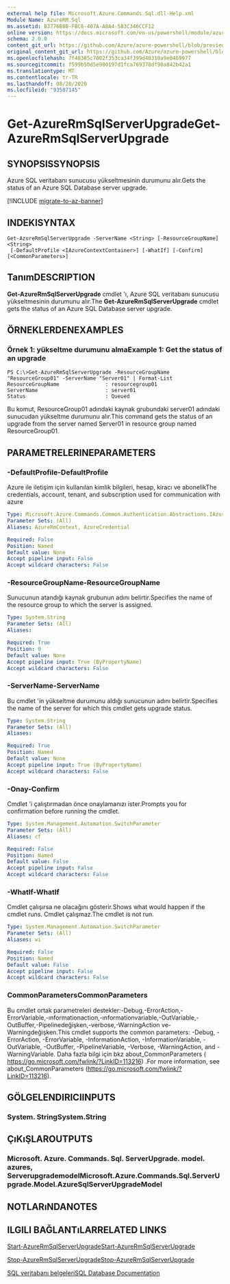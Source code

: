 ```yaml
---
external help file: Microsoft.Azure.Commands.Sql.dll-Help.xml
Module Name: AzureRM.Sql
ms.assetid: B3776B0B-FBC8-407A-A8A4-583C346CCF12
online version: https://docs.microsoft.com/en-us/powershell/module/azurerm.sql/get-azurermsqlserverupgrade
schema: 2.0.0
content_git_url: https://github.com/Azure/azure-powershell/blob/preview/src/ResourceManager/Sql/Commands.Sql/help/Get-AzureRmSqlServerUpgrade.md
original_content_git_url: https://github.com/Azure/azure-powershell/blob/preview/src/ResourceManager/Sql/Commands.Sql/help/Get-AzureRmSqlServerUpgrade.md
ms.openlocfilehash: 7f48385c7002f353ca34f399d40310a9e0469977
ms.sourcegitcommit: f599b50d5e980197d1fca769378df90a842b42a1
ms.translationtype: MT
ms.contentlocale: tr-TR
ms.lasthandoff: 08/20/2020
ms.locfileid: "93587145"
---
```

# <span data-ttu-id="e9150-101">Get-AzureRmSqlServerUpgrade</span><span class="sxs-lookup"><span data-stu-id="e9150-101">Get-AzureRmSqlServerUpgrade</span></span>

## <span data-ttu-id="e9150-102">SYNOPSIS</span><span class="sxs-lookup"><span data-stu-id="e9150-102">SYNOPSIS</span></span>
<span data-ttu-id="e9150-103">Azure SQL veritabanı sunucusu yükseltmesinin durumunu alır.</span><span class="sxs-lookup"><span data-stu-id="e9150-103">Gets the status of an Azure SQL Database server upgrade.</span></span>

[!INCLUDE [migrate-to-az-banner](../../includes/migrate-to-az-banner.md)]

## <span data-ttu-id="e9150-104">INDEKI</span><span class="sxs-lookup"><span data-stu-id="e9150-104">SYNTAX</span></span>

```
Get-AzureRmSqlServerUpgrade -ServerName <String> [-ResourceGroupName] <String>
 [-DefaultProfile <IAzureContextContainer>] [-WhatIf] [-Confirm] [<CommonParameters>]
```

## <span data-ttu-id="e9150-105">Tanım</span><span class="sxs-lookup"><span data-stu-id="e9150-105">DESCRIPTION</span></span>
<span data-ttu-id="e9150-106">**Get-AzureRmSqlServerUpgrade** cmdlet 'ı, Azure SQL veritabanı sunucusu yükseltmesinin durumunu alır.</span><span class="sxs-lookup"><span data-stu-id="e9150-106">The **Get-AzureRmSqlServerUpgrade** cmdlet gets the status of an Azure SQL Database server upgrade.</span></span>

## <span data-ttu-id="e9150-107">ÖRNEKLERDEN</span><span class="sxs-lookup"><span data-stu-id="e9150-107">EXAMPLES</span></span>

### <span data-ttu-id="e9150-108">Örnek 1: yükseltme durumunu alma</span><span class="sxs-lookup"><span data-stu-id="e9150-108">Example 1: Get the status of an upgrade</span></span>
```
PS C:\>Get-AzureRmSqlServerUpgrade -ResourceGroupName "ResourceGroup01" -ServerName "Server01" | Format-List
ResourceGroupName               : resourcegroup01
ServerName                      : server01
Status                          : Queued
```

<span data-ttu-id="e9150-109">Bu komut, ResourceGroup01 adındaki kaynak grubundaki server01 adındaki sunucudan yükseltme durumunu alır.</span><span class="sxs-lookup"><span data-stu-id="e9150-109">This command gets the status of an upgrade from the server named Server01 in resource group named ResourceGroup01.</span></span>

## <span data-ttu-id="e9150-110">PARAMETRELERINE</span><span class="sxs-lookup"><span data-stu-id="e9150-110">PARAMETERS</span></span>

### <span data-ttu-id="e9150-111">-DefaultProfile</span><span class="sxs-lookup"><span data-stu-id="e9150-111">-DefaultProfile</span></span>
<span data-ttu-id="e9150-112">Azure ile iletişim için kullanılan kimlik bilgileri, hesap, kiracı ve abonelik</span><span class="sxs-lookup"><span data-stu-id="e9150-112">The credentials, account, tenant, and subscription used for communication with azure</span></span>

```yaml
Type: Microsoft.Azure.Commands.Common.Authentication.Abstractions.IAzureContextContainer
Parameter Sets: (All)
Aliases: AzureRmContext, AzureCredential

Required: False
Position: Named
Default value: None
Accept pipeline input: False
Accept wildcard characters: False
```

### <span data-ttu-id="e9150-113">-ResourceGroupName</span><span class="sxs-lookup"><span data-stu-id="e9150-113">-ResourceGroupName</span></span>
<span data-ttu-id="e9150-114">Sunucunun atandığı kaynak grubunun adını belirtir.</span><span class="sxs-lookup"><span data-stu-id="e9150-114">Specifies the name of the resource group to which the server is assigned.</span></span>

```yaml
Type: System.String
Parameter Sets: (All)
Aliases:

Required: True
Position: 0
Default value: None
Accept pipeline input: True (ByPropertyName)
Accept wildcard characters: False
```

### <span data-ttu-id="e9150-115">-ServerName</span><span class="sxs-lookup"><span data-stu-id="e9150-115">-ServerName</span></span>
<span data-ttu-id="e9150-116">Bu cmdlet 'in yükseltme durumunu aldığı sunucunun adını belirtir.</span><span class="sxs-lookup"><span data-stu-id="e9150-116">Specifies the name of the server for which this cmdlet gets upgrade status.</span></span>

```yaml
Type: System.String
Parameter Sets: (All)
Aliases:

Required: True
Position: Named
Default value: None
Accept pipeline input: True (ByPropertyName)
Accept wildcard characters: False
```

### <span data-ttu-id="e9150-117">-Onay</span><span class="sxs-lookup"><span data-stu-id="e9150-117">-Confirm</span></span>
<span data-ttu-id="e9150-118">Cmdlet 'i çalıştırmadan önce onaylamanızı ister.</span><span class="sxs-lookup"><span data-stu-id="e9150-118">Prompts you for confirmation before running the cmdlet.</span></span>

```yaml
Type: System.Management.Automation.SwitchParameter
Parameter Sets: (All)
Aliases: cf

Required: False
Position: Named
Default value: False
Accept pipeline input: False
Accept wildcard characters: False
```

### <span data-ttu-id="e9150-119">-WhatIf</span><span class="sxs-lookup"><span data-stu-id="e9150-119">-WhatIf</span></span>
<span data-ttu-id="e9150-120">Cmdlet çalışırsa ne olacağını gösterir.</span><span class="sxs-lookup"><span data-stu-id="e9150-120">Shows what would happen if the cmdlet runs.</span></span>
<span data-ttu-id="e9150-121">Cmdlet çalışmaz.</span><span class="sxs-lookup"><span data-stu-id="e9150-121">The cmdlet is not run.</span></span>

```yaml
Type: System.Management.Automation.SwitchParameter
Parameter Sets: (All)
Aliases: wi

Required: False
Position: Named
Default value: False
Accept pipeline input: False
Accept wildcard characters: False
```

### <span data-ttu-id="e9150-122">CommonParameters</span><span class="sxs-lookup"><span data-stu-id="e9150-122">CommonParameters</span></span>
<span data-ttu-id="e9150-123">Bu cmdlet ortak parametreleri destekler:-Debug,-ErrorAction,-ErrorVariable,-ınformationaction,-ınformationvariable,-OutVariable,-OutBuffer,-Pipelinedeğişken,-verbose,-WarningAction ve-Warningdeğişken.</span><span class="sxs-lookup"><span data-stu-id="e9150-123">This cmdlet supports the common parameters: -Debug, -ErrorAction, -ErrorVariable, -InformationAction, -InformationVariable, -OutVariable, -OutBuffer, -PipelineVariable, -Verbose, -WarningAction, and -WarningVariable.</span></span> <span data-ttu-id="e9150-124">Daha fazla bilgi için bkz about_CommonParameters ( https://go.microsoft.com/fwlink/?LinkID=113216) .</span><span class="sxs-lookup"><span data-stu-id="e9150-124">For more information, see about_CommonParameters (https://go.microsoft.com/fwlink/?LinkID=113216).</span></span>

## <span data-ttu-id="e9150-125">GÖLGELENDIRICI</span><span class="sxs-lookup"><span data-stu-id="e9150-125">INPUTS</span></span>

### <span data-ttu-id="e9150-126">System. String</span><span class="sxs-lookup"><span data-stu-id="e9150-126">System.String</span></span>

## <span data-ttu-id="e9150-127">ÇıKıŞLAR</span><span class="sxs-lookup"><span data-stu-id="e9150-127">OUTPUTS</span></span>

### <span data-ttu-id="e9150-128">Microsoft. Azure. Commands. Sql. ServerUpgrade. model. azures, Serverupgrademodel</span><span class="sxs-lookup"><span data-stu-id="e9150-128">Microsoft.Azure.Commands.Sql.ServerUpgrade.Model.AzureSqlServerUpgradeModel</span></span>

## <span data-ttu-id="e9150-129">NOTLARıNDA</span><span class="sxs-lookup"><span data-stu-id="e9150-129">NOTES</span></span>

## <span data-ttu-id="e9150-130">ILGILI BAĞLANTıLAR</span><span class="sxs-lookup"><span data-stu-id="e9150-130">RELATED LINKS</span></span>

[<span data-ttu-id="e9150-131">Start-AzureRmSqlServerUpgrade</span><span class="sxs-lookup"><span data-stu-id="e9150-131">Start-AzureRmSqlServerUpgrade</span></span>](./Start-AzureRmSqlServerUpgrade.md)

[<span data-ttu-id="e9150-132">Stop-AzureRmSqlServerUpgrade</span><span class="sxs-lookup"><span data-stu-id="e9150-132">Stop-AzureRmSqlServerUpgrade</span></span>](./Stop-AzureRmSqlServerUpgrade.md)

[<span data-ttu-id="e9150-133">SQL veritabanı belgeleri</span><span class="sxs-lookup"><span data-stu-id="e9150-133">SQL Database Documentation</span></span>](https://docs.microsoft.com/azure/sql-database/)


